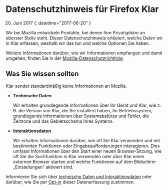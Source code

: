 ﻿# Datenschutzhinweis für Firefox Klar

20. Juni 2017
{: datetime="2017-06-20" }

Wir bei Mozilla entwickeln Produkte, bei denen Ihre Privatsphäre an oberster Stelle steht. Dieser Datenschutzhinweis erläutert, welche Daten wir in Klar erfassen, weshalb wir das tun und welche Optionen Sie haben. 

Weitere Informationen darüber, wie wir Informationen empfangen und damit umgehen, finden Sie in der [Mozilla-Datenschutzrichtlinie](https://www.mozilla.org/privacy/).

## Was Sie wissen sollten

Klar sendet standardmäßig keine Informationen an Mozilla.

* **Technische Daten**

	Wir erhalten grundlegende Informationen über Ihr Gerät und Klar, wie z.&thinsp;B. die Version von Klar, die Sie installiert haben, Ihr Betriebssystem, grundlegende Informationen über Systemabstürze und Fehler, die Zeitzone und das Gebietsschema Ihres Systems.

* **Interaktionsdaten**

	Wir erhalten Informationen darüber, wie oft Sie Klar verwenden und mit bestimmten Funktionen oder Eingabeaufforderungen interagieren. Dies umfasst Informationen über den Start einer neuen Browser-Sitzung, wie oft Sie die Suchfunktion in Klar verwenden oder über Klar einen externen Browser starten und welche Funktionen auf dem Bildschirm „Einstellungen“ aktiviert sind.
	
Informieren Sie sich über [technische Daten und Interaktionsdaten](https://github.com/mozilla-mobile/focus/wiki/Event-Tracking-with-Mozilla's-Telemetry-Service) oder darüber, wie Sie per [Opt-in](https://support.mozilla.org/de/kb/anonyme-nutzungsdaten-zu-firefox-auf-mobilgeraten-) dieser Datenerfassung zustimmen.

